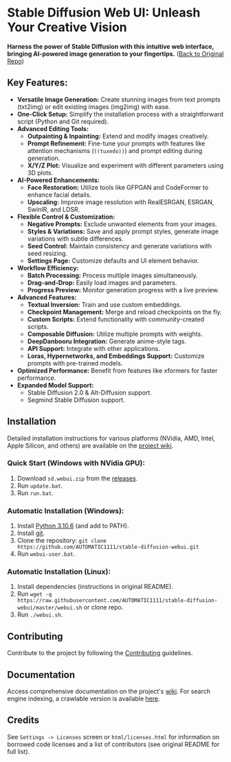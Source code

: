# Stable Diffusion Web UI: Unleash Your Creative Vision

**Harness the power of Stable Diffusion with this intuitive web interface, bringing AI-powered image generation to your fingertips.** ([Back to Original Repo](https://github.com/AUTOMATIC1111/stable-diffusion-webui))

## Key Features:

*   **Versatile Image Generation:** Create stunning images from text prompts (txt2img) or edit existing images (img2img) with ease.
*   **One-Click Setup:** Simplify the installation process with a straightforward script (Python and Git required).
*   **Advanced Editing Tools:**
    *   **Outpainting & Inpainting:** Extend and modify images creatively.
    *   **Prompt Refinement:** Fine-tune your prompts with features like attention mechanisms (`((tuxedo))`) and prompt editing during generation.
    *   **X/Y/Z Plot:** Visualize and experiment with different parameters using 3D plots.
*   **AI-Powered Enhancements:**
    *   **Face Restoration:** Utilize tools like GFPGAN and CodeFormer to enhance facial details.
    *   **Upscaling:** Improve image resolution with RealESRGAN, ESRGAN, SwinIR, and LDSR.
*   **Flexible Control & Customization:**
    *   **Negative Prompts:** Exclude unwanted elements from your images.
    *   **Styles & Variations:** Save and apply prompt styles, generate image variations with subtle differences.
    *   **Seed Control:** Maintain consistency and generate variations with seed resizing.
    *   **Settings Page:** Customize defaults and UI element behavior.
*   **Workflow Efficiency:**
    *   **Batch Processing:** Process multiple images simultaneously.
    *   **Drag-and-Drop:** Easily load images and parameters.
    *   **Progress Preview:** Monitor generation progress with a live preview.
*   **Advanced Features:**
    *   **Textual Inversion:** Train and use custom embeddings.
    *   **Checkpoint Management:** Merge and reload checkpoints on the fly.
    *   **Custom Scripts:** Extend functionality with community-created scripts.
    *   **Composable Diffusion:** Utilize multiple prompts with weights.
    *   **DeepDanbooru Integration:** Generate anime-style tags.
    *   **API Support:** Integrate with other applications.
    *   **Loras, Hypernetworks, and Embeddings Support:** Customize prompts with pre-trained models.
*   **Optimized Performance:** Benefit from features like xformers for faster performance.
*   **Expanded Model Support:**
    *   Stable Diffusion 2.0 & Alt-Diffusion support.
    *   Segmind Stable Diffusion support.

## Installation

Detailed installation instructions for various platforms (NVidia, AMD, Intel, Apple Silicon, and others) are available on the [project wiki](https://github.com/AUTOMATIC1111/stable-diffusion-webui/wiki).

### Quick Start (Windows with NVidia GPU):

1.  Download `sd.webui.zip` from the [releases](https://github.com/AUTOMATIC1111/stable-diffusion-webui/releases).
2.  Run `update.bat`.
3.  Run `run.bat`.

### Automatic Installation (Windows):

1.  Install [Python 3.10.6](https://www.python.org/downloads/release/python-3106/) (and add to PATH).
2.  Install [git](https://git-scm.com/download/win).
3.  Clone the repository: `git clone https://github.com/AUTOMATIC1111/stable-diffusion-webui.git`
4.  Run `webui-user.bat`.

### Automatic Installation (Linux):

1.  Install dependencies (instructions in original README).
2.  Run `wget -q https://raw.githubusercontent.com/AUTOMATIC1111/stable-diffusion-webui/master/webui.sh` or clone repo.
3.  Run `./webui.sh`.

## Contributing

Contribute to the project by following the [Contributing](https://github.com/AUTOMATIC1111/stable-diffusion-webui/wiki/Contributing) guidelines.

## Documentation

Access comprehensive documentation on the project's [wiki](https://github.com/AUTOMATIC1111/stable-diffusion-webui/wiki).  For search engine indexing, a crawlable version is available [here](https://github-wiki-see.page/m/AUTOMATIC1111/stable-diffusion-webui/wiki).

## Credits

See `Settings -> Licenses` screen or `html/licenses.html` for information on borrowed code licenses and a list of contributors (see original README for full list).